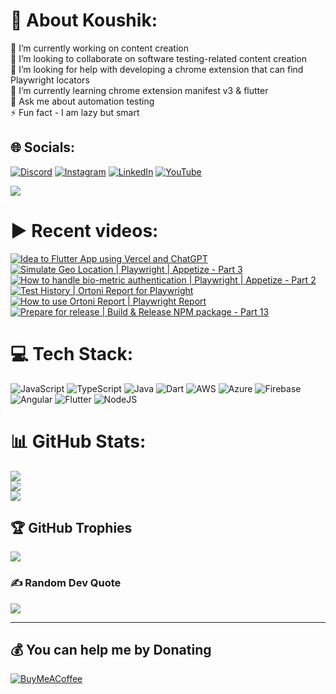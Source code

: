 # 💫 About Koushik:
🔭 I’m currently working on content creation<br>👯 I’m looking to collaborate on software testing-related content creation<br>🤝 I’m looking for help with developing a chrome extension that can find Playwright locators<br>🌱 I’m currently learning chrome extension manifest v3 & flutter<br>💬 Ask me about automation testing<br>⚡ Fun fact - I am lazy but smart


## 🌐 Socials:
[![Discord](https://img.shields.io/badge/Discord-%237289DA.svg?logo=discord&logoColor=white)](htttps://discord.gg/https://discord.gg/UunqzYFHPX) [![Instagram](https://img.shields.io/badge/Instagram-%23E4405F.svg?logo=Instagram&logoColor=white)](https://instagram.com/ortonikc) [![LinkedIn](https://img.shields.io/badge/LinkedIn-%230077B5.svg?logo=linkedin&logoColor=white)](https://linkedin.com/in/ortoni) [![YouTube](https://img.shields.io/badge/YouTube-%23FF0000.svg?logo=YouTube&logoColor=white)](https://youtube.com/@letcode) 

[![](https://visitcount.itsvg.in/api?id=ortonikc&icon=6&color=0)](https://visitcount.itsvg.in)
# ▶️ Recent videos:
<!-- BEGIN YOUTUBE-CARDS -->
[![Idea to Flutter App using Vercel and ChatGPT](https://ytcards.demolab.com/?id=UEpJLvhwp-Q&title=Idea+to+Flutter+App+using+Vercel+and+ChatGPT&lang=en&timestamp=1732907685&background_color=%230d1117&title_color=%23ffffff&stats_color=%23dedede&max_title_lines=1&width=250&border_radius=5 "Idea to Flutter App using Vercel and ChatGPT")](https://www.youtube.com/watch?v=UEpJLvhwp-Q)
[![Simulate Geo Location | Playwright | Appetize - Part 3](https://ytcards.demolab.com/?id=88PngzTxxl0&title=Simulate+Geo+Location+%7C+Playwright+%7C+Appetize+-+Part+3&lang=en&timestamp=1732333703&background_color=%230d1117&title_color=%23ffffff&stats_color=%23dedede&max_title_lines=1&width=250&border_radius=5 "Simulate Geo Location | Playwright | Appetize - Part 3")](https://www.youtube.com/watch?v=88PngzTxxl0)
[![How to handle bio-metric authentication | Playwright | Appetize - Part 2](https://ytcards.demolab.com/?id=23wHdOAMfJY&title=How+to+handle+bio-metric+authentication+%7C+Playwright+%7C+Appetize+-+Part+2&lang=en&timestamp=1732210404&background_color=%230d1117&title_color=%23ffffff&stats_color=%23dedede&max_title_lines=1&width=250&border_radius=5 "How to handle bio-metric authentication | Playwright | Appetize - Part 2")](https://www.youtube.com/watch?v=23wHdOAMfJY)
[![Test History | Ortoni Report for Playwright](https://ytcards.demolab.com/?id=kep8DCgDg6E&title=Test+History+%7C+Ortoni+Report+for+Playwright&lang=en&timestamp=1731310712&background_color=%230d1117&title_color=%23ffffff&stats_color=%23dedede&max_title_lines=1&width=250&border_radius=5 "Test History | Ortoni Report for Playwright")](https://www.youtube.com/watch?v=kep8DCgDg6E)
[![How to use Ortoni Report | Playwright Report](https://ytcards.demolab.com/?id=uuaFwSLSewo&title=How+to+use+Ortoni+Report+%7C+Playwright+Report&lang=en&timestamp=1730706154&background_color=%230d1117&title_color=%23ffffff&stats_color=%23dedede&max_title_lines=1&width=250&border_radius=5 "How to use Ortoni Report | Playwright Report")](https://www.youtube.com/watch?v=uuaFwSLSewo)
[![Prepare for release | Build & Release NPM package - Part 13](https://ytcards.demolab.com/?id=MzRDXgdF_go&title=Prepare+for+release+%7C+Build+%26+Release+NPM+package+-+Part+13&lang=en&timestamp=1726164648&background_color=%230d1117&title_color=%23ffffff&stats_color=%23dedede&max_title_lines=1&width=250&border_radius=5 "Prepare for release | Build & Release NPM package - Part 13")](https://www.youtube.com/watch?v=MzRDXgdF_go)
<!-- END YOUTUBE-CARDS -->
# 💻 Tech Stack:
![JavaScript](https://img.shields.io/badge/javascript-%23323330.svg?style=for-the-badge&logo=javascript&logoColor=%23F7DF1E) ![TypeScript](https://img.shields.io/badge/typescript-%23007ACC.svg?style=for-the-badge&logo=typescript&logoColor=white) ![Java](https://img.shields.io/badge/java-%23ED8B00.svg?style=for-the-badge&logo=java&logoColor=white) ![Dart](https://img.shields.io/badge/dart-%230175C2.svg?style=for-the-badge&logo=dart&logoColor=white) ![AWS](https://img.shields.io/badge/AWS-%23FF9900.svg?style=for-the-badge&logo=amazon-aws&logoColor=white) ![Azure](https://img.shields.io/badge/azure-%230072C6.svg?style=for-the-badge&logo=azure-devops&logoColor=white) ![Firebase](https://img.shields.io/badge/firebase-%23039BE5.svg?style=for-the-badge&logo=firebase) ![Angular](https://img.shields.io/badge/angular-%23DD0031.svg?style=for-the-badge&logo=angular&logoColor=white) ![Flutter](https://img.shields.io/badge/Flutter-%2302569B.svg?style=for-the-badge&logo=Flutter&logoColor=white) ![NodeJS](https://img.shields.io/badge/node.js-6DA55F?style=for-the-badge&logo=node.js&logoColor=white)
# 📊 GitHub Stats:
![](https://github-readme-stats.vercel.app/api?username=ortonikc&theme=radical&hide_border=true&include_all_commits=true&count_private=true)<br/>
![](https://github-readme-streak-stats.herokuapp.com/?user=ortonikc&theme=radical&hide_border=true)<br/>
![](https://github-readme-stats.vercel.app/api/top-langs/?username=ortonikc&theme=radical&hide_border=true&include_all_commits=true&count_private=true&layout=compact)

## 🏆 GitHub Trophies
![](https://github-profile-trophy.vercel.app/?username=ortonikc&theme=discord&no-frame=false&no-bg=true&margin-w=4)

### ✍️ Random Dev Quote
![](https://quotes-github-readme.vercel.app/api?type=horizontal&theme=radical)

---
  ## 💰 You can help me by Donating
  [![BuyMeACoffee](https://img.shields.io/badge/Buy%20Me%20a%20Coffee-ffdd00?style=for-the-badge&logo=buy-me-a-coffee&logoColor=black)](https://buymeacoffee.com/letcode) 

  
<!-- Proudly created with GPRM ( https://gprm.itsvg.in ) -->
